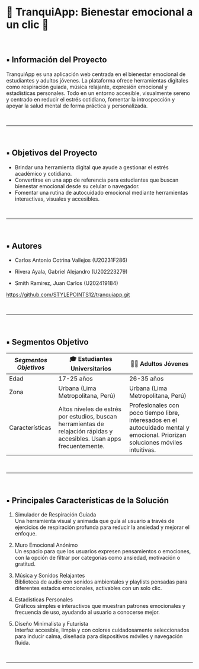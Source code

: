 # 🌿 TranquiApp: Bienestar emocional a un clic 🌿

&nbsp;

## ▪ Información del Proyecto

TranquiApp es una aplicación web centrada en el bienestar emocional de estudiantes y adultos jóvenes. La plataforma ofrece herramientas digitales como respiración guiada, música relajante, expresión emocional y estadísticas personales. Todo en un entorno accesible, visualmente sereno y centrado en reducir el estrés cotidiano, fomentar la introspección y apoyar la salud mental de forma práctica y personalizada.

&nbsp;

------------

&nbsp;

## ▪ Objetivos del Proyecto

- Brindar una herramienta digital que ayude a gestionar el estrés académico y cotidiano.
- Convertirse en una app de referencia para estudiantes que buscan bienestar emocional desde su celular o navegador.
- Fomentar una rutina de autocuidado emocional mediante herramientas interactivas, visuales y accesibles.

&nbsp;

---

&nbsp;

## ▪ Autores

- Carlos Antonio Cotrina Vallejos (U20231F286)

- Rivera Ayala, Gabriel Alejandro (U202223279)

- Smith Ramirez, Juan Carlos (U202419184)

https://github.com/STYLEPOINTS12/tranquiapp.git

&nbsp;

------------

&nbsp;

## ▪ Segmentos Objetivo

| *Segmentos Objetivos*              | 🎓 Estudiantes Universitarios     | 🧑‍💼 Adultos Jóvenes                        |
| ------------------------------------- | ------------------------------------ | ---------------------------------------------- |
| Edad                              | 17-25 años                          | 26-35 años                                       |
| Zona                              | Urbana (Lima Metropolitana, Perú)   | Urbana (Lima Metropolitana, Perú)              |
| Características                   | Altos niveles de estrés por estudios, buscan herramientas de relajación rápidas y accesibles. Usan apps frecuentemente. | Profesionales con poco tiempo libre, interesados en el autocuidado mental y emocional. Priorizan soluciones móviles intuitivas. |

&nbsp;

------------

&nbsp;

## ▪ Principales Características de la Solución

1. Simulador de Respiración Guiada  
   Una herramienta visual y animada que guía al usuario a través de ejercicios de respiración profunda para reducir la ansiedad y mejorar el enfoque.

2. Muro Emocional Anónimo  
   Un espacio para que los usuarios expresen pensamientos o emociones, con la opción de filtrar por categorías como ansiedad, motivación o gratitud.

3. Música y Sonidos Relajantes  
   Biblioteca de audio con sonidos ambientales y playlists pensadas para diferentes estados emocionales, activables con un solo clic.

4. Estadísticas Personales  
   Gráficos simples e interactivos que muestran patrones emocionales y frecuencia de uso, ayudando al usuario a conocerse mejor.

5. Diseño Minimalista y Futurista  
   Interfaz accesible, limpia y con colores cuidadosamente seleccionados para inducir calma, diseñada para dispositivos móviles y navegación fluida.

&nbsp;

------------
